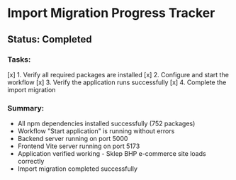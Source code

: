 # Import Migration Progress Tracker

## Status: Completed

### Tasks:
[x] 1. Verify all required packages are installed
[x] 2. Configure and start the workflow
[x] 3. Verify the application runs successfully
[x] 4. Complete the import migration

### Summary:
- All npm dependencies installed successfully (752 packages)
- Workflow "Start application" is running without errors
- Backend server running on port 5000
- Frontend Vite server running on port 5173
- Application verified working - Sklep BHP e-commerce site loads correctly
- Import migration completed successfully